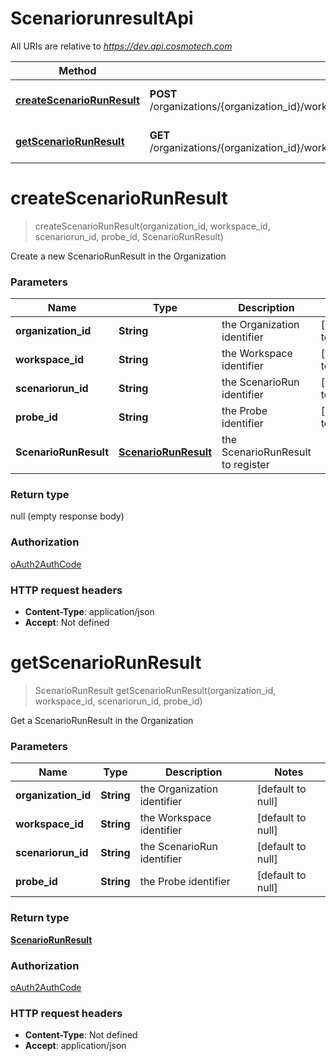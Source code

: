# ScenariorunresultApi

All URIs are relative to *https://dev.api.cosmotech.com*

Method | HTTP request | Description
------------- | ------------- | -------------
[**createScenarioRunResult**](ScenariorunresultApi.md#createScenarioRunResult) | **POST** /organizations/{organization_id}/workspaces/{workspace_id}/scenarioruns/{scenariorun_id}/probes/{probe_id} | Create a new ScenarioRunResult in the Organization
[**getScenarioRunResult**](ScenariorunresultApi.md#getScenarioRunResult) | **GET** /organizations/{organization_id}/workspaces/{workspace_id}/scenarioruns/{scenariorun_id}/probes/{probe_id} | Get a ScenarioRunResult in the Organization


<a name="createScenarioRunResult"></a>
# **createScenarioRunResult**
> createScenarioRunResult(organization\_id, workspace\_id, scenariorun\_id, probe\_id, ScenarioRunResult)

Create a new ScenarioRunResult in the Organization

### Parameters

Name | Type | Description  | Notes
------------- | ------------- | ------------- | -------------
 **organization\_id** | **String**| the Organization identifier | [default to null]
 **workspace\_id** | **String**| the Workspace identifier | [default to null]
 **scenariorun\_id** | **String**| the ScenarioRun identifier | [default to null]
 **probe\_id** | **String**| the Probe identifier | [default to null]
 **ScenarioRunResult** | [**ScenarioRunResult**](../Models/ScenarioRunResult.md)| the ScenarioRunResult to register |

### Return type

null (empty response body)

### Authorization

[oAuth2AuthCode](../README.md#oAuth2AuthCode)

### HTTP request headers

- **Content-Type**: application/json
- **Accept**: Not defined

<a name="getScenarioRunResult"></a>
# **getScenarioRunResult**
> ScenarioRunResult getScenarioRunResult(organization\_id, workspace\_id, scenariorun\_id, probe\_id)

Get a ScenarioRunResult in the Organization

### Parameters

Name | Type | Description  | Notes
------------- | ------------- | ------------- | -------------
 **organization\_id** | **String**| the Organization identifier | [default to null]
 **workspace\_id** | **String**| the Workspace identifier | [default to null]
 **scenariorun\_id** | **String**| the ScenarioRun identifier | [default to null]
 **probe\_id** | **String**| the Probe identifier | [default to null]

### Return type

[**ScenarioRunResult**](../Models/ScenarioRunResult.md)

### Authorization

[oAuth2AuthCode](../README.md#oAuth2AuthCode)

### HTTP request headers

- **Content-Type**: Not defined
- **Accept**: application/json

